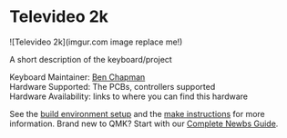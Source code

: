 # Televideo 2k

![Televideo 2k](imgur.com image replace me!)

A short description of the keyboard/project

Keyboard Maintainer: [Ben Chapman](https://github.com/Ben-Chapman)  
Hardware Supported: The PCBs, controllers supported  
Hardware Availability: links to where you can find this hardware


See the [build environment setup](https://docs.qmk.fm/#/getting_started_build_tools) and the [make instructions](https://docs.qmk.fm/#/getting_started_make_guide) for more information. Brand new to QMK? Start with our [Complete Newbs Guide](https://docs.qmk.fm/#/newbs).
